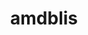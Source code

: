 ---
title: "amdblis"
layout: cache
categories: [package, develop]
meta: {"versions": ["4.2"], "compilers": ["gcc@=12.3.0"], "oss": ["ubuntu22.04"], "platforms": ["linux"], "targets": ["x86_64_v3"], "stacks": ["root", "tutorial"], "num_specs": 5, "num_specs_by_stack": {"root": 5, "tutorial": 5}}
spec_details: [{"hash": "gjijm4uwa4tc2evpm2iyrs7tnoihxnc6", "compiler": "gcc@=12.3.0", "versions": ["4.2"], "os": "ubuntu22.04", "platform": "linux", "target": "x86_64_v3", "variants": ["~aocl_gemm", "+blas", "build_system=makefile", "+cblas", "~ilp64", "libs=shared,static", "~logging", "+suphandling", "threads=none", "~tracing"], "stacks": ["root", "tutorial"], "size": "-", "tarball": "https://binaries.spack.io/develop/build_cache/linux-ubuntu22.04-x86_64_v3/gcc-12.3.0/amdblis-4.2/linux-ubuntu22.04-x86_64_v3-gcc-12.3.0-amdblis-4.2-gjijm4uwa4tc2evpm2iyrs7tnoihxnc6.spack"}, {"hash": "jbvzfawg2xvihoyczro3gpjpeht5qmnu", "compiler": "gcc@=12.3.0", "versions": ["4.2"], "os": "ubuntu22.04", "platform": "linux", "target": "x86_64_v3", "variants": ["~aocl_gemm", "+blas", "build_system=makefile", "+cblas", "~ilp64", "libs=shared,static", "~logging", "+suphandling", "threads=none", "~tracing"], "stacks": ["root", "tutorial"], "size": "-", "tarball": "https://binaries.spack.io/develop/build_cache/linux-ubuntu22.04-x86_64_v3/gcc-12.3.0/amdblis-4.2/linux-ubuntu22.04-x86_64_v3-gcc-12.3.0-amdblis-4.2-jbvzfawg2xvihoyczro3gpjpeht5qmnu.spack"}, {"hash": "ocojkv4bmtdildqotruiy7grjhfwr7ab", "compiler": "gcc@=12.3.0", "versions": ["4.2"], "os": "ubuntu22.04", "platform": "linux", "target": "x86_64_v3", "variants": ["~aocl_gemm", "+blas", "build_system=makefile", "+cblas", "~ilp64", "libs=shared,static", "~logging", "+suphandling", "threads=none", "~tracing"], "stacks": ["root", "tutorial"], "size": "-", "tarball": "https://binaries.spack.io/develop/build_cache/linux-ubuntu22.04-x86_64_v3/gcc-12.3.0/amdblis-4.2/linux-ubuntu22.04-x86_64_v3-gcc-12.3.0-amdblis-4.2-ocojkv4bmtdildqotruiy7grjhfwr7ab.spack"}, {"hash": "3bqngvcwe7hn3is2omulgsvsq6rwbfef", "compiler": "gcc@=12.3.0", "versions": ["4.2"], "os": "ubuntu22.04", "platform": "linux", "target": "x86_64_v3", "variants": ["~aocl_gemm", "+blas", "build_system=makefile", "+cblas", "~ilp64", "libs=shared,static", "~logging", "+suphandling", "threads=none", "~tracing"], "stacks": ["root", "tutorial"], "size": "-", "tarball": "https://binaries.spack.io/develop/build_cache/linux-ubuntu22.04-x86_64_v3/gcc-12.3.0/amdblis-4.2/linux-ubuntu22.04-x86_64_v3-gcc-12.3.0-amdblis-4.2-3bqngvcwe7hn3is2omulgsvsq6rwbfef.spack"}, {"hash": "w7uw6o2wka2mphrbexgzio753alqfd6q", "compiler": "gcc@=12.3.0", "versions": ["4.2"], "os": "ubuntu22.04", "platform": "linux", "target": "x86_64_v3", "variants": ["~aocl_gemm", "+blas", "build_system=makefile", "+cblas", "~ilp64", "libs=shared,static", "~logging", "+suphandling", "threads=none", "~tracing"], "stacks": ["root", "tutorial"], "size": "-", "tarball": "https://binaries.spack.io/develop/build_cache/linux-ubuntu22.04-x86_64_v3/gcc-12.3.0/amdblis-4.2/linux-ubuntu22.04-x86_64_v3-gcc-12.3.0-amdblis-4.2-w7uw6o2wka2mphrbexgzio753alqfd6q.spack"}]
---
